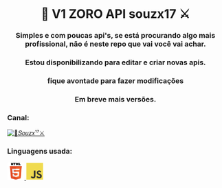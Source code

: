 <h1 align="center">🤺 V1 ZORO API souzx17 ⚔️</h1>
<h3 align="center">Simples e com poucas api's, se está procurando algo mais profissional, não é neste repo que vai você vai achar.</h3>
<h3 align="center">Estou disponibilizando para editar e criar novas apis.</h3>
<h3 align="center">fique avontade para fazer modificações</h3>
<h3 align="center">Em breve mais versões.</h3>

<h3 align="left">Canal:</h3>
<p align="left">
<a href="https://www.youtube.com/channel/UCuPDT12LqEQy_VRIczBBy6A" target="blank"><img align="center" src="https://raw.githubusercontent.com/rahuldkjain/github-profile-readme-generator/master/src/images/icons/Social/youtube.svg" alt="🤺𝑆𝑜𝑢𝑧𝑥¹⁷⚔️" height="30" width="40" /></a>
</p>

<h3 align="left">Linguagens usada:</h3>
<p align="left"> <a href="https://www.w3.org/html/" target="_blank" rel="noreferrer"> <img src="https://raw.githubusercontent.com/devicons/devicon/master/icons/html5/html5-original-wordmark.svg" alt="html5" width="40" height="40"/> </a> <a href="https://developer.mozilla.org/en-US/docs/Web/JavaScript" target="_blank" rel="noreferrer"> <img src="https://raw.githubusercontent.com/devicons/devicon/master/icons/javascript/javascript-original.svg" alt="javascript" width="40" height="40"/> </a> </p>
